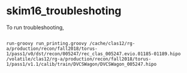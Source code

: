# skim16_troubleshoting

To run troubleshooting,
```

run-groovy run_printing.groovy /cache/clas12/rg-a/production/recon/fall2018/torus-1/pass1/v0/dst/recon/005247/rec_clas_005247.evio.01185-01189.hipo  /volatile/clas12/rg-a/production/recon/fall2018/torus-1/pass1/v1.1/calib/train/DVCSWagon/DVCSWagon_005247.hipo


```
